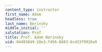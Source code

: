 ```yaml
---
content_type: instructor
first_name: Adam
headless: true
last_name: Berinsky
middle_initial: ''
salutation: Prof.
title: Prof. Adam Berinsky
uid: 04493049-18e3-f456-8683-6c433f9920a9
---
```

